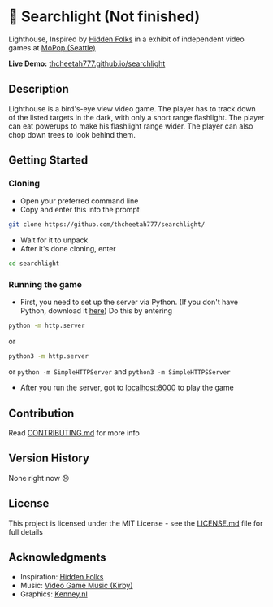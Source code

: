 # :flashlight: Searchlight (Not finished)

Lighthouse, Inspired by [Hidden Folks](https://hiddenfolks.com/) in a exhibit of independent video games at [MoPop (Seattle)](https://www.mopop.org/)

**Live Demo:** [thcheetah777.github.io/searchlight](https://thcheetah777.github.io/searchlight/)

## Description

Lighthouse is a bird's-eye view video game. The player has to track down of the listed targets in the dark, with only a short range flashlight. The player can eat powerups to make his flashlight range wider. The player can also chop down trees to look behind them.

## Getting Started

### Cloning

* Open your preferred command line
* Copy and enter this into the prompt

```bash
git clone https://github.com/thcheetah777/searchlight/
```

* Wait for it to unpack
* After it's done cloning, enter

```bash
cd searchlight
```

### Running the game

* First, you need to set up the server via Python. (If you don't have Python, download it [here](https://www.python.org/)) Do this by entering
```bash
python -m http.server
```
or
```bash
python3 -m http.server
```
or
`python -m SimpleHTTPServer` and `python3 -m SimpleHTTPSServer`
* After you run the server, got to [localhost:8000](http://localhost:8000/) to play the game

## Contribution

Read [CONTRIBUTING.md](https://github.com/thcheetah777/searchlight/blob/master/CONTRIBUTING.md) for more info

## Version History

None right now :disappointed:

## License

This project is licensed under the MIT License - see the [LICENSE.md](https://github.com/thcheetah777/searchlight/blob/master/LICENSE.md) file for full details

## Acknowledgments

* Inspiration: [Hidden Folks](https://hiddenfolks.com/)
* Music: [Video Game Music (Kirby)](https://downloads.khinsider.com/game-soundtracks/album/kirby-the-very-best-of-kirby)
* Graphics: [Kenney.nl](https://kenney.nl/assets)
